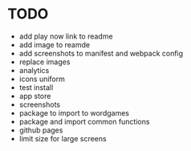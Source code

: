 # TODO

- add play now link to readme
- add image to reamde
- add screenshots to manifest and webpack config
- replace images
- analytics
- icons uniform
- test install
- app store
- screenshots
- package to import to wordgames
- package and import common functions
- github pages
- limit size for large screens
